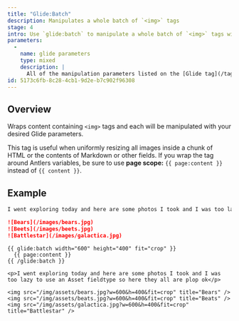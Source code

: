 ```yaml
---
title: "Glide:Batch"
description: Manipulates a whole batch of `<img>` tags
stage: 4
intro: Use `glide:batch` to manipulate a whole batch of `<img>` tags with [Glide](/tags/glide).
parameters:
  -
    name: glide parameters
    type: mixed
    description: |
      All of the manipulation parameters listed on the [Glide tag](/tags/glide#parameters).
id: 5173c6fb-8c28-4cb1-9d2e-b7c902f96308
---
```

## Overview

Wraps content containing `<img>` tags and each will be manipulated with your desired Glide parameters.

This tag is useful when uniformly resizing all images inside a chunk of HTML or the contents of Markdown or other fields. If you wrap the tag around Antlers variables, be sure to use **page scope:** `{{ page:content }}` instead of `{{ content }}`.

## Example

``` markdown
I went exploring today and here are some photos I took and I was too lazy to use an Asset fieldtype so here they all are plop ok

![Bears](/images/bears.jpg)
![Beets](/images/beets.jpg)
![Battlestar](/images/galactica.jpg)
```

```
{{ glide:batch width="600" height="400" fit="crop" }}
  {{ page:content }}
{{ /glide:batch }}
```

``` output
<p>I went exploring today and here are some photos I took and I was too lazy to use an Asset fieldtype so here they all are plop ok</p>

<img src="/img/assets/bears.jpg?w=600&h=400&fit=crop" title="Bears" />
<img src="/img/assets/beats.jpg?w=600&h=400&fit=crop" title="Beats" />
<img src="/img/assets/galactica.jpg?w=600&h=400&fit=crop" title="Battlestar" />
```
